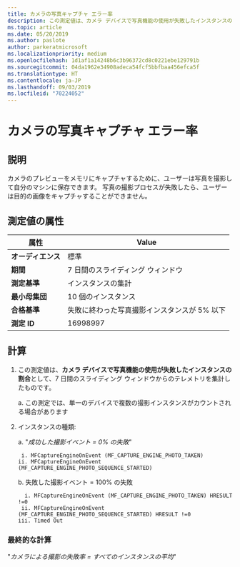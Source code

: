 ```yaml
---
title: カメラの写真キャプチャ エラー率
description: この測定値は、カメラ デバイスで写真機能の使用が失敗したインスタンスの割合として、7 日間のスライディング ウィンドウからのテレメトリを集計したものです
ms.topic: article
ms.date: 05/20/2019
ms.author: paslote
author: parkeratmicrosoft
ms.localizationpriority: medium
ms.openlocfilehash: 1d1af1a14248b6c3b96372cd8c0221ebe129791b
ms.sourcegitcommit: 04da1962e34908adeca54fcf5bbfbaa456efca5f
ms.translationtype: HT
ms.contentlocale: ja-JP
ms.lasthandoff: 09/03/2019
ms.locfileid: "70224052"
---
```

# <a name="percent-of-camera-photo-capture-failures"></a>カメラの写真キャプチャ エラー率

## <a name="description"></a>説明

カメラのプレビューをメモリにキャプチャするために、ユーザーは写真を撮影して自分のマシンに保存できます。 写真の撮影プロセスが失敗したら、ユーザーは目的の画像をキャプチャすることができません。

## <a name="measure-attributes"></a>測定値の属性

|属性|Value|
|----|----|
|**オーディエンス**|標準|
|**期間**|7 日間のスライディング ウィンドウ|
|**測定基準**|インスタンスの集計|
|**最小母集団**|10 個のインスタンス|
|**合格基準**|失敗に終わった写真撮影インスタンスが 5% 以下|
|**測定 ID**|16998997|

## <a name="calculation"></a>計算

1. この測定値は、**カメラ デバイスで写真機能の使用が失敗したインスタンスの割合**として、7 日間のスライディング ウィンドウからのテレメトリを集計したものです。

     a. この測定では、単一のデバイスで複数の撮影インスタンスがカウントされる場合があります
     
2. インスタンスの種類:

    a. "*成功した撮影イベント = 0% の失敗*" 

        i. MFCaptureEngineOnEvent (MF_CAPTURE_ENGINE_PHOTO_TAKEN)
       ii. MFCaptureEngineOnEvent (MF_CAPTURE_ENGINE_PHOTO_SEQUENCE_STARTED)

    b. 失敗した撮影イベント = 100% の失敗

         i. MFCaptureEngineOnEvent (MF_CAPTURE_ENGINE_PHOTO_TAKEN) HRESULT !=0
        ii. MFCaptureEngineOnEvent (MF_CAPTURE_ENGINE_PHOTO_SEQUENCE_STARTED) HRESULT !=0
       iii. Timed Out

### <a name="final-calculation"></a>最終的な計算

"*カメラによる撮影の失敗率 = すべてのインスタンスの平均*"